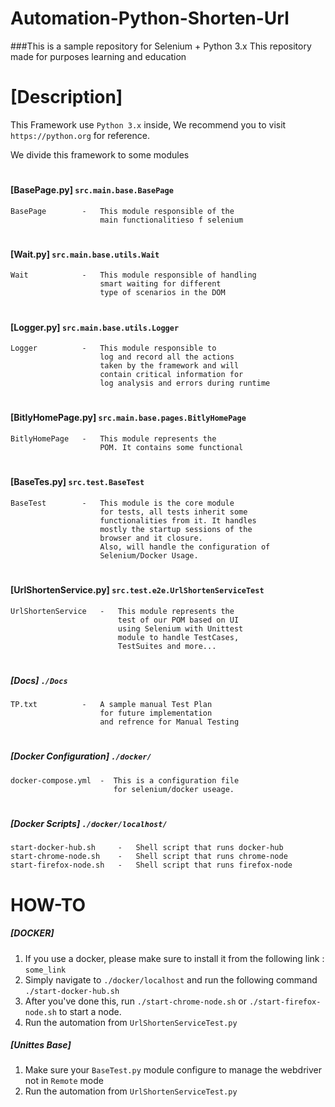 # Automation-Python-Shorten-Url
###This is a sample repository for Selenium + Python 3.x
This repository made for purposes learning and education


# [Description]
This Framework use `Python 3.x` inside,
We recommend you to visit `https://python.org` for reference.

We divide this framework to some modules 

#
#### [BasePage.py] `src.main.base.BasePage`
    BasePage        -   This module responsible of the  
                        main functionalitieso f selenium  

#
#### [Wait.py] `src.main.base.utils.Wait`
    Wait            -   This module responsible of handling
                        smart waiting for different  
                        type of scenarios in the DOM

#
#### [Logger.py] `src.main.base.utils.Logger`
    Logger          -   This module responsible to 
                        log and record all the actions 
                        taken by the framework and will
                        contain critical information for
                        log analysis and errors during runtime 

#
#### [BitlyHomePage.py] `src.main.base.pages.BitlyHomePage`
    BitlyHomePage   -   This module represents the
                        POM. It contains some functional

#
#### [BaseTes.py] `src.test.BaseTest`
    BaseTest        -   This module is the core module 
                        for tests, all tests inherit some
                        functionalities from it. It handles
                        mostly the startup sessions of the
                        browser and it closure.
                        Also, will handle the configuration of 
                        Selenium/Docker Usage.

#
#### [UrlShortenService.py] `src.test.e2e.UrlShortenServiceTest`
    UrlShortenService   -   This module represents the
                            test of our POM based on UI
                            using Selenium with Unittest
                            module to handle TestCases, 
                            TestSuites and more...

#
##### [Docs] `./Docs`
    TP.txt          -   A sample manual Test Plan
                        for future implementation 
                        and refrence for Manual Testing 

#
##### [Docker Configuration] `./docker/`
    docker-compose.yml  -  This is a configuration file
                           for selenium/docker useage.   

#
##### [Docker Scripts] `./docker/localhost/`
    start-docker-hub.sh     -   Shell script that runs docker-hub
    start-chrome-node.sh    -   Shell script that runs chrome-node 
    start-firefox-node.sh   -   Shell script that runs firefox-node

#
# HOW-TO
##### [DOCKER]
1. If you use a docker, please make sure to install it 
from the following link : `some_link`
2. Simply navigate to `./docker/localhost` and run the following command
`./start-docker-hub.sh` 
3. After you've done this, run `./start-chrome-node.sh` or `./start-firefox-node.sh`
to start a node.
4. Run the automation from `UrlShortenServiceTest.py`


##### [Unittes Base]
1. Make sure your `BaseTest.py` module configure
to manage the webdriver not in `Remote` mode
2. Run the automation from `UrlShortenServiceTest.py`
